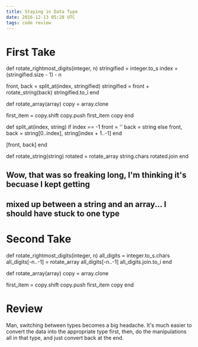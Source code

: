 ```yaml
---
title: Staying in Data Type
date: 2016-12-13 05:28 UTC
tags: code review
---
```


# First Take

def rotate_rightmost_digits(integer, n)
  stringified = integer.to_s
  index       = (stringified.size - 1) - n

  front, back = split_at(index, stringified)
  stringified = front + rotate_string(back)
  stringified.to_i
end

def rotate_array(array)
  copy = array.clone

  first_item = copy.shift
  copy.push first_item
  copy
end

def split_at(index, string)
  if index == -1
    front = ''
    back  = string
  else
    front, back = string[0..index], string[index + 1..-1]
  end

  [front, back]
end

def rotate_string(string)
  rotated = rotate_array string.chars
  rotated.join
end

## Wow, that was so freaking long, I'm thinking it's becuase I kept getting
## mixed up between a string and an array... I should have stuck to one type

# Second Take

def rotate_rightmost_digits(integer, n)
  all_digits = integer.to_s.chars
  all_digits[-n..-1] = rotate_array all_digits[-n..-1]
  all_digits.join.to_i
end

def rotate_array(array)
  copy = array.clone

  first_item = copy.shift
  copy.push first_item
  copy
end

# Review

Man, switching between types becomes a big headache.  It's much easier to
convert the data into the appropriate type first, then, do the manipulations all
in that type, and just convert back at the end.
